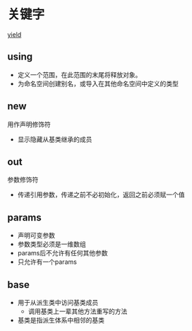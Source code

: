 # 关键字

[yield](CSharp_yield.md)

## using

- 定义一个范围，在此范围的末尾将释放对象。
- 为命名空间创建别名，或导入在其他命名空间中定义的类型

## new

用作声明修饰符

- 显示隐藏从基类继承的成员

## out

参数修饰符

- 传递引用参数，传递之前不必初始化，返回之前必须赋一个值

## params

- 声明可变参数
- 参数类型必须是一维数组
- params后不允许有任何其他参数
- 只允许有一个params

## base

- 用于从派生类中访问基类成员
  - 调用基类上一辈其他方法重写的方法
- 基类是指派生体系中相邻的基类 
